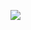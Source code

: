 [![](https://discord.c99.nl/widget/theme-1/720984651648204861.png)](https://discord.com/users/720984651648204861)
